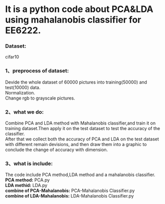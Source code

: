 # It is a python code about PCA&LDA using mahalanobis classifier for EE6222.  
### Dataset:  
cifar10  
### 1、preprocess of dataset:  
Devide the whole dataset of 60000 pictures into training(50000) and test(10000) data.  
Normalization.  
Change rgb to grayscale pictures.  
### 2、what we do:  
Combine PCA and LDA method with Mahalanobis classifier,and train it on training dataset.Then apply it on the test dataset to  test the accuracy of the classifier.  
After that we collect both the accuracy of PCA and LDA on the test dataset with different remain devisions, and then draw them  into a graphic to conclude the change of accuracy with dimension.  
### 3、what is include:  
The code include PCA method,LDA method and a mahalanobis classifier.  
**PCA method:** PCA.py  
**LDA methid:** LDA.py  
**combine of PCA-Mahalanobis:** PCA-Mahalanobis Classifier.py  
**combine of LDA-Mahalanobis:** LDA-Mahalanobis Classifier.py  
